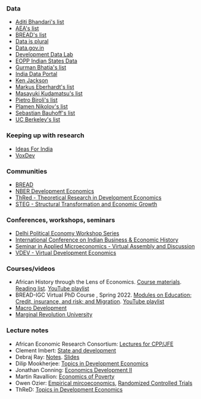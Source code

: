 ### Data

- [Aditi Bhandari's list](https://github.com/AditiBhandari/south-asia-data-sources)
- [AEA's list](https://www.aeaweb.org/resources/data/intl)
- [BREAD's list](https://www.ibread.org/data-sets/)
- [Data is plural](https://www.data-is-plural.com/)
- [Data.gov.in](https://data.gov.in/)
- [Development Data Lab](http://www.devdatalab.org/covid)
- [EOPP Indian States Data](https://sticerd.lse.ac.uk/eopp/_new/data/default.asp)
- [Gurman Bhatia's list](https://www.gurmanbhatia.com/idea/resources/2021/05/31/dataset-of-datasets-for-indian-journalists.html)
- [India Data Portal](https://indiadataportal.com/)
- [Ken Jackson](http://www.kjackson.net/links/data/)
- [Markus Eberhardt's list](https://sites.google.com/site/medevecon/devecondata)
- [Masayuki Kudamatsu's list](http://devecondata.blogspot.com/)
- [Pietro Biroli's list](https://sites.google.com/site/pietrobiroli/teaching#h.p_4EHlPdatRUQr)
- [Plamen Nikolov's list](https://users.nber.org/~nikolovp/studentresources/datasets.pdf)
- [Sebastian Bauhoff's list](https://scholar.harvard.edu/bauhoff/datalinks.html)
- [UC Berkeley's list](https://guides.lib.berkeley.edu/c.php?g=4395&p=481795)

### Keeping up with research 

* [Ideas For India](https://www.ideasforindia.in/)
* [VoxDev](https://voxdev.org/)

### Communities

* [BREAD](https://www.ibread.org/)
* [NBER Development Economics](https://www.nber.org/programs-projects/programs-working-groups/development-economics)
* [ThRed - Theoretical Research in Development Economics](http://thred.devecon.org/)
* [STEG - Structural Transformation and Economic Growth ](https://steg.cepr.org/)

### Conferences, workshops, seminars

* [Delhi Political Economy Workshop Series](https://sites.google.com/view/delhipoliticaleconomyworkshop/home)
* [International Conference on Indian Business & Economic History](https://conference.iima.ac.in/history/)
* [Seminar in Applied Microeconomics - Virtual Assembly and Discussion](https://samvaad.info/)
* [VDEV - Virtual Development Economics](https://vdevecon.wixsite.com/website)

### Courses/videos

* African History through the Lens of Economics. [Course materials](https://www.wheelerafricacourse.org/about-6). [Reading list](https://www.wheelerafricacourse.org/_files/ugd/1833dd_4024c8e61fcf4da1907043f4e49ee06c.pdf). [YouTube playlist](https://youtube.com/playlist?list=PLyoTmPKQf7D4Zq13-oBP9i5XjND-3I2Kp)
* BREAD-IGC Virtual PhD Course , Spring 2022. [Modules on Education; Credit, insurance, and risk; and Migration](https://www.theigc.org/event/bread-igc-virtual-phd-course-spring-2022/). [YouTube playlist](https://www.youtube.com/playlist?list=PLOeLh0sckp9QldlNjmk8kdr9JDtDG2c0M)
* [Macro Development](https://steg.cepr.org/courses/steg-virtual-course-key-concepts-macro-development)
* [Marginal Revolution University](https://mru.org/development-economics)


### Lecture notes

* African Economic Research Consortium: [Lectures for CPP/JFE](http://publication.aercafricalibrary.org/handle/123456789/1674)
* Clement Imbert: [State and development](https://sites.google.com/site/clemimbert/)
* Debraj Ray: [Notes](https://debrajray.com/teaching/). [Slides](https://debrajray.com/teaching-material/)
* Dilip Mookherjee: [Topics in Development Economics](http://people.bu.edu/dilipm/ec721/721hmpg.html)
* Jonathan Conning: [Economics Development II](https://dev-ii-seminar.readthedocs.io/en/latest/index.html)
* Martin Ravallion: [Economics of Poverty](https://economicsandpoverty.com/)
* Owen Ozier: [Empirical mircoeconomics](http://economics.ozier.com/econ626/), [Randomized Controlled Trials](http://economics.ozier.com/bgse-2019/)
* ThReD: [Topics in Development Economics](https://teaching.devecon.org/)